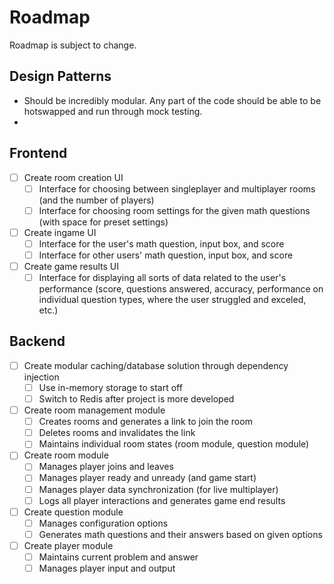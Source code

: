 # Roadmap

Roadmap is subject to change.

## Design Patterns

- Should be incredibly modular. Any part of the code should be able to be hotswapped and run through mock testing.
-

## Frontend

- [ ] Create room creation UI
  - [ ] Interface for choosing between singleplayer and multiplayer rooms (and the number of players)
  - [ ] Interface for choosing room settings for the given math questions (with space for preset settings)
- [ ] Create ingame UI
  - [ ] Interface for the user's math question, input box, and score
  - [ ] Interface for other users' math question, input box, and score
- [ ] Create game results UI
  - [ ] Interface for displaying all sorts of data related to the user's performance (score, questions answered,
    accuracy, performance on individual question types, where the user struggled and exceled, etc.)

## Backend

- [ ] Create modular caching/database solution through dependency injection
  - [ ] Use in-memory storage to start off
  - [ ] Switch to Redis after project is more developed
- [ ] Create room management module
  - [ ] Creates rooms and generates a link to join the room
  - [ ] Deletes rooms and invalidates the link
  - [ ] Maintains individual room states (room module, question module)
- [ ] Create room module
  - [ ] Manages player joins and leaves
  - [ ] Manages player ready and unready (and game start)
  - [ ] Manages player data synchronization (for live multiplayer)
  - [ ] Logs all player interactions and generates game end results
- [ ] Create question module
  - [ ] Manages configuration options
  - [ ] Generates math questions and their answers based on given options
- [ ] Create player module
  - [ ] Maintains current problem and answer
  - [ ] Manages player input and output
